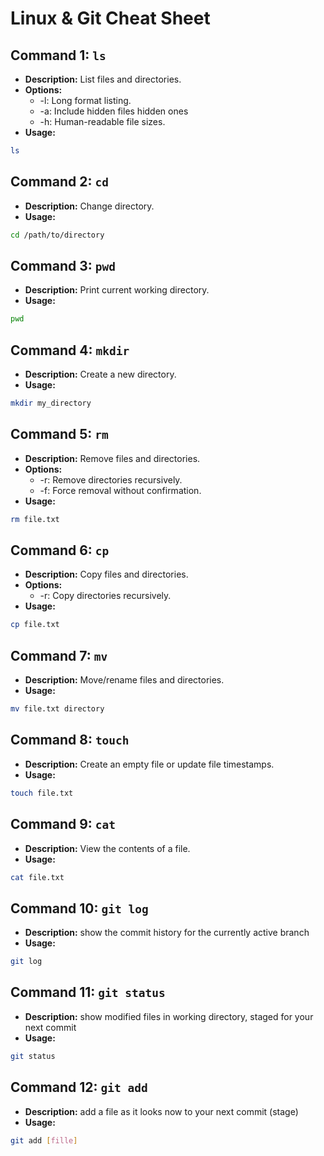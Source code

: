 # Linux & Git Cheat Sheet

## Command 1: `ls`

- **Description:** List files and directories.
- **Options:**
  * -l: Long format listing.
  * -a: Include hidden files hidden ones
  * -h: Human-readable file sizes.
- **Usage:**
```bash
ls
```

## Command 2: `cd`

- **Description:** Change directory.
- **Usage:**
```bash
cd /path/to/directory
```

## Command 3: `pwd`

- **Description:** Print current working directory.
- **Usage:**
```bash
pwd
```

## Command 4: `mkdir`

- **Description:** Create a new directory.
- **Usage:**
```bash
mkdir my_directory
```

## Command 5: `rm`

- **Description:** Remove files and directories.
- **Options:**
  * -r: Remove directories recursively.
  * -f: Force removal without confirmation.
- **Usage:**
```bash
rm file.txt
```

## Command 6: `cp`

- **Description:** Copy files and directories.
- **Options:**
  * -r: Copy directories recursively.
- **Usage:**
```bash
cp file.txt
```

## Command 7: `mv`

- **Description:** Move/rename files and directories.
- **Usage:**
```bash
mv file.txt directory 
```

## Command 8: `touch`

- **Description:** Create an empty file or update file timestamps.
- **Usage:**
```bash
touch file.txt
```

## Command 9: `cat`

- **Description:** View the contents of a file.
- **Usage:**
```bash
cat file.txt
```

## Command 10: `git log`

- **Description:** show the commit history for the currently active branch
- **Usage:**
```bash
git log
```

## Command 11: `git status`

- **Description:** show modified files in working directory, staged for your next commit
- **Usage:**
```bash
git status
```

## Command 12: `git add`

- **Description:** add a file as it looks now to your next commit (stage)
- **Usage:**
```bash
git add [fille]
```
